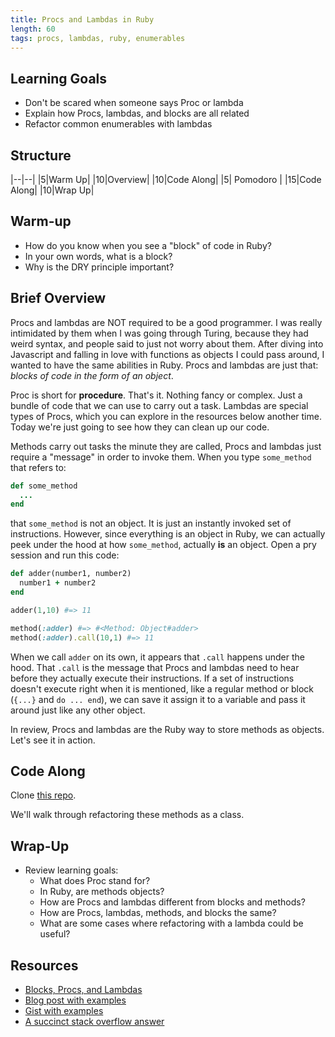 ```yaml
---
title: Procs and Lambdas in Ruby
length: 60
tags: procs, lambdas, ruby, enumerables
---
```


## Learning Goals

* Don't be scared when someone says Proc or lambda
* Explain how Procs, lambdas, and blocks are all related
* Refactor common enumerables with lambdas

## Structure

|--|--|
|5|Warm Up|
|10|Overview|
|10|Code Along|
|5| Pomodoro |
|15|Code Along|
|10|Wrap Up|

## Warm-up

* How do you know when you see a "block" of code in Ruby?
* In your own words, what is a block?
* Why is the DRY principle important?

## Brief Overview

Procs and lambdas are NOT required to be a good programmer. I was really intimidated by them when I was going through Turing, because they had weird syntax, and people said to just not worry about them. After diving into Javascript and falling in love with functions as objects I could pass around, I wanted to have the same abilities in Ruby. Procs and lambdas are just that: *blocks of code in the form of an object*.

Proc is short for **procedure**. That's it. Nothing fancy or complex. Just a bundle of code that we can use to carry out a task. Lambdas are special types of Procs, which you can explore in the resources below another time. Today we're just going to see how they can clean up our code.

Methods carry out tasks the minute they are called, Procs and lambdas just require a "message" in order to invoke them. When you type `some_method` that refers to:

```ruby
def some_method
  ...
end
```

that `some_method` is not an object. It is just an instantly invoked set of instructions. However, since everything is an object in Ruby, we can actually peek under the hood at how `some_method`, actually **is** an object. Open a pry session and run this code:

```ruby
def adder(number1, number2)
  number1 + number2
end

adder(1,10) #=> 11

method(:adder) #=> #<Method: Object#adder>
method(:adder).call(10,1) #=> 11
```

When we call `adder` on its own, it appears that `.call` happens under the hood. That `.call` is the message that Procs and lambdas need to hear before they actually execute their instructions. If a set of instructions doesn't execute right when it is mentioned, like a regular method or block (`{...}` and `do ... end`), we can save it assign it to a variable and pass it around just like any other object.

In review, Procs and lambdas are the Ruby way to store methods as objects. Let's see it in action.

## Code Along

Clone [this repo](https://github.com/turingschool-examples/text_analyzer).

We'll walk through refactoring these methods as a class.

## Wrap-Up

* Review learning goals:
  * What does Proc stand for?
  * In Ruby, are methods objects?
  * How are Procs and lambdas different from blocks and methods?
  * How are Procs, lambdas, methods, and blocks the same?
  * What are some cases where refactoring with a lambda could be useful?

## Resources

* [Blocks, Procs, and Lambdas](http://awaxman11.github.io/blog/2013/08/05/what-is-the-difference-between-a-block/)
* [Blog post with examples](https://medium.com/@tmikeschutte/lambdas-and-enumerables-in-ruby-d1f52c34852)
* [Gist with examples](https://gist.github.com/tmikeschu/1edc0dafce76aaf51ef450cb9525989c)
* [A succinct stack overflow answer](https://stackoverflow.com/questions/1246099/ruby-method-proc-and-block-confusion)
